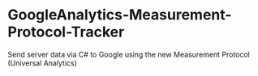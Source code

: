 GoogleAnalytics-Measurement-Protocol-Tracker
============================================

Send server data via C# to Google using the new Measurement Protocol (Universal Analytics)
